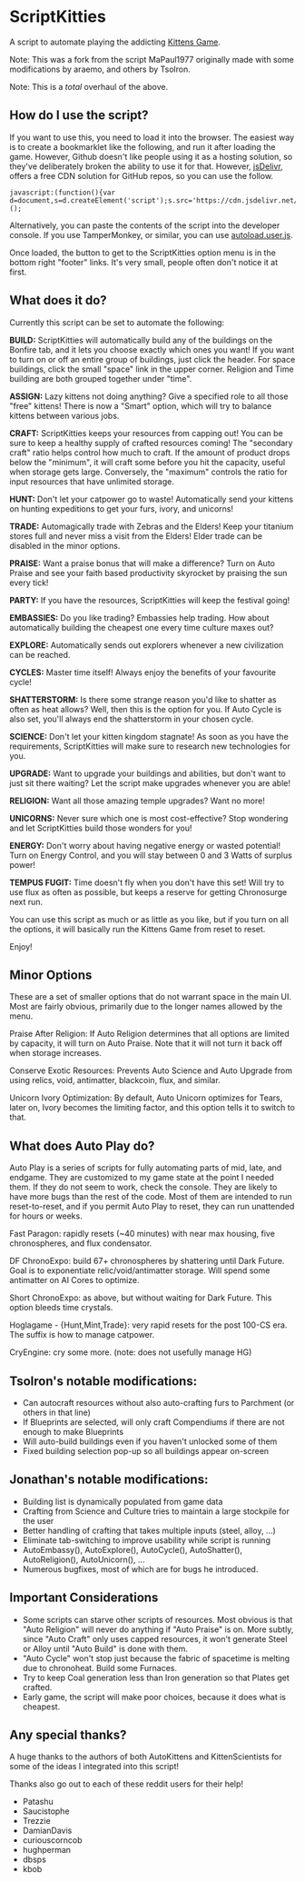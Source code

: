 # ScriptKitties
A script to automate playing the addicting [Kittens Game](https://kittensgame.com/web/).

Note: This was a fork from the script MaPaul1977 originally made with some modifications by araemo, and others by Tsolron.

Note: This is a _total_ overhaul of the above.

## How do I use the script?

If you want to use this, you need to load it into the browser. The easiest way is to create a bookmarklet like the following, and run it after loading the game. However, Github doesn't like people using it as a hosting solution, so they've deliberately broken the ability to use it for that. However, [jsDelivr](https://www.jsdelivr.com/), offers a free CDN solution for GitHub repos, so you can use the follow.

    javascript:(function(){var d=document,s=d.createElement('script');s.src='https://cdn.jsdelivr.net/gh/Panecia/KittensGame@main/ScriptKitties.js';d.body.appendChild(s);})();

Alternatively, you can paste the contents of the script into the developer console. If you use TamperMonkey, or similar, you can use [autoload.user.js](autoload.user.js).

Once loaded, the button to get to the ScriptKitties option menu is in the bottom right "footer" links. It's very small, people often don't notice it at first.

## What does it do?

Currently this script can be set to automate the following:

**BUILD:** ScriptKitties will automatically build any of the buildings on the Bonfire tab, and it lets you choose exactly which ones you want! If you want to turn on or off an entire group of buildings, just click the header. For space buildings, click the small "space" link in the upper corner. Religion and Time building are both grouped together under "time".

**ASSIGN:** Lazy kittens not doing anything? Give a specified role to all those "free" kittens! There is now a "Smart" option, which will try to balance kittens between various jobs.

**CRAFT:** ScriptKitties keeps your resources from capping out! You can be sure to keep a healthy supply of crafted resources coming! The "secondary craft" ratio helps control how much to craft. If the amount of product drops below the "minimum", it will craft some before you hit the capacity, useful when storage gets large. Conversely, the "maximum" controls the ratio for input resources that have unlimited storage.

**HUNT:** Don't let your catpower go to waste! Automatically send your kittens on hunting expeditions to get your furs, ivory, and unicorns!

**TRADE:** Automagically trade with Zebras and the Elders! Keep your titanium stores full and never miss a visit from the Elders! Elder trade can be disabled in the minor options.

**PRAISE:** Want a praise bonus that will make a difference? Turn on Auto Praise and see your faith based productivity skyrocket by praising the sun every tick!

**PARTY:** If you have the resources, ScriptKitties will keep the festival going!

**EMBASSIES:** Do you like trading? Embassies help trading. How about automatically building the cheapest one every time culture maxes out?

**EXPLORE:** Automatically sends out explorers whenever a new civilization can be reached.

**CYCLES:** Master time itself! Always enjoy the benefits of your favourite cycle!

**SHATTERSTORM:** Is there some strange reason you'd like to shatter as often as heat allows? Well, then this is the option for you. If Auto Cycle is also set, you'll always end the shatterstorm in your chosen cycle.

**SCIENCE:** Don't let your kitten kingdom stagnate! As soon as you have the requirements, ScriptKitties will make sure to research new technologies for you.

**UPGRADE:** Want to upgrade your buildings and abilities, but don't want to just sit there waiting? Let the script make upgrades whenever you are able!

**RELIGION:** Want all those amazing temple upgrades? Want no more!

**UNICORNS:** Never sure which one is most cost-effective? Stop wondering and let ScriptKitties build those wonders for you!

**ENERGY:** Don't worry about having negative energy or wasted potential! Turn on Energy Control, and you will stay between 0 and 3 Watts of surplus power!

**TEMPUS FUGIT:** Time doesn't fly when you don't have this set! Will try to use flux as often as possible, but keeps a reserve for getting Chronosurge next run.

You can use this script as much or as little as you like, but if you turn on all the options, it will basically run the Kittens Game from reset to reset.

Enjoy!

## Minor Options
These are a set of smaller options that do not warrant space in the main UI. Most are fairly obvious, primarily due to the longer names allowed by the menu.

Praise After Religion: If Auto Religion determines that all options are limited by capacity, it will turn on Auto Praise. Note that it will not turn it back off when storage increases.

Conserve Exotic Resources: Prevents Auto Science and Auto Upgrade from using relics, void, antimatter, blackcoin, flux, and similar.

Unicorn Ivory Optimization: By default, Auto Unicorn optimizes for Tears, later on, Ivory becomes the limiting factor, and this option tells it to switch to that.

## What does Auto Play do?
Auto Play is a series of scripts for fully automating parts of mid, late, and endgame. They are customized to my game state at the point I needed them. If they do not seem to work, check the console. They are likely to have more bugs than the rest of the code. Most of them are intended to run reset-to-reset, and if you permit Auto Play to reset, they can run unattended for hours or weeks.

Fast Paragon: rapidly resets (~40 minutes) with near max housing, five chronospheres, and flux condensator.

DF ChronoExpo: build 67+ chronospheres by shattering until Dark Future. Goal is to exponentiate relic/void/antimatter storage. Will spend some antimatter on AI Cores to optimize.

Short ChronoExpo: as above, but without waiting for Dark Future. This option bleeds time crystals.

Hoglagame - {Hunt,Mint,Trade}: very rapid resets for the post 100-CS era. The suffix is how to manage catpower.

CryEngine: cry some more. (note: does not usefully manage HG)

## Tsolron's notable modifications:
* Can autocraft resources without also auto-crafting furs to Parchment (or others in that line)
* If Blueprints are selected, will only craft Compendiums if there are not enough to make Blueprints
* Will auto-build buildings even if you haven't unlocked some of them
* Fixed building selection pop-up so all buildings appear on-screen

## Jonathan's notable modifications:
* Building list is dynamically populated from game data
* Crafting from Science and Culture tries to maintain a large stockpile for the user
* Better handling of crafting that takes multiple inputs (steel, alloy, ...)
* Eliminate tab-switching to improve usability while script is running
* AutoEmbassy(), AutoExplore(), AutoCycle(), AutoShatter(), AutoReligion(), AutoUnicorn(), ...
* Numerous bugfixes, most of which are for bugs he introduced.

## Important Considerations
* Some scripts can starve other scripts of resources. Most obvious is that "Auto Religion" will never do anything if "Auto Praise" is on. More subtly, since "Auto Craft" only uses capped resources, it won't generate Steel or Alloy until "Auto Build" is done with them. 
* "Auto Cycle" won't stop just because the fabric of spacetime is melting due to chronoheat. Build some Furnaces.
* Try to keep Coal generation less than Iron generation so that Plates get crafted.
* Early game, the script will make poor choices, because it does what is cheapest.

## Any special thanks?

A huge thanks to the authors of both AutoKittens and KittenScientists for some of the ideas I integrated into this script!

Thanks also go out to each of these reddit users for their help!

- Patashu
- Saucistophe
- Trezzie
- DamianDavis
- curiouscorncob
- hughperman
- dbsps
- kbob
